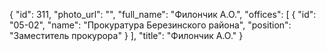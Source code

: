 {
    "id": 311,
    "photo_url": "",
    "full_name": "Филончик А.О.",
    "offices": [
        {
            "id": "05-02",
            "name": "Прокуратура Березинского района",
            "position": "Заместитель прокурора"
        }
    ],
    "title": "Филончик А.О."
}